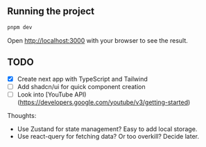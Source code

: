 ## Running the project

```bash
pnpm dev
```

Open [http://localhost:3000](http://localhost:3000) with your browser to see the result.

## TODO

- [x] Create next app with TypeScript and Tailwind
- [ ] Add shadcn/ui for quick component creation
- [ ] Look into [YouTube API)(https://developers.google.com/youtube/v3/getting-started)

Thoughts:

- Use Zustand for state management? Easy to add local storage.
- Use react-query for fetching data? Or too overkill? Decide later.
